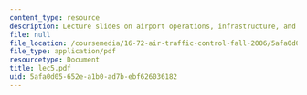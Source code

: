```yaml
---
content_type: resource
description: Lecture slides on airport operations, infrastructure, and performance.
file: null
file_location: /coursemedia/16-72-air-traffic-control-fall-2006/5afa0d05652ea1b0ad7bebf626036182_lec5.pdf
file_type: application/pdf
resourcetype: Document
title: lec5.pdf
uid: 5afa0d05-652e-a1b0-ad7b-ebf626036182
---
```


